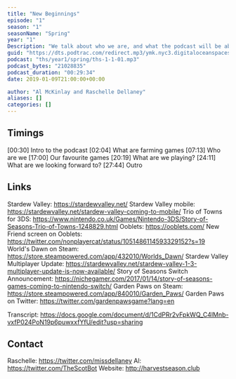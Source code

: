 ```yaml
---
title: "New Beginnings"
episode: "1"
season: "1"
seasonName: "Spring"
year: "1"
Description: "We talk about who we are, and what the podcast will be about."
guid: "https://dts.podtrac.com/redirect.mp3/ymk.nyc3.digitaloceanspaces.com/ths-1-1-1.mp3"
podcast: "ths/year1/spring/ths-1-1-01.mp3"
podcast_bytes: "21028835"
podcast_duration: "00:29:34"
date: 2019-01-09T21:00:00+00:00

author: "Al McKinlay and Raschelle Dellaney"
aliases: []
categories: []
---
```


## Timings

[00:30] Intro to the podcast
[02:04] What are farming games
[07:13] Who are we
[17:00] Our favourite games
[20:19] What are we playing?
[24:11] What are we looking forward to?
[27:44] Outro

## Links

Stardew Valley: https://stardewvalley.net/
Stardew Valley mobile: https://stardewvalley.net/stardew-valley-coming-to-mobile/
Trio of Towns for 3DS: https://www.nintendo.co.uk/Games/Nintendo-3DS/Story-of-Seasons-Trio-of-Towns-1248829.html
Ooblets: https://ooblets.com/
New Friend screen on Ooblets: https://twitter.com/nonplayercat/status/1051486114593329152?s=19
World's Dawn on Steam: https://store.steampowered.com/app/432010/Worlds_Dawn/
Stardew Valley Multiplayer Update: https://stardewvalley.net/stardew-valley-1-3-multiplayer-update-is-now-available/
Story of Seasons Switch Announcement: https://nichegamer.com/2017/01/14/story-of-seasons-games-coming-to-nintendo-switch/
Garden Paws on Steam: https://store.steampowered.com/app/840010/Garden_Paws/
Garden Paws on Twitter: https://twitter.com/gardenpawsgame?lang=en

Transcript: https://docs.google.com/document/d/1CdPRr2vFpkWQ_C4lMnb-vxfP024PoN19p6puwxxfYfU/edit?usp=sharing

## Contact

Raschelle: https://twitter.com/missdellaney
Al: https://twitter.com/TheScotBot
Website: http://harvestseason.club
